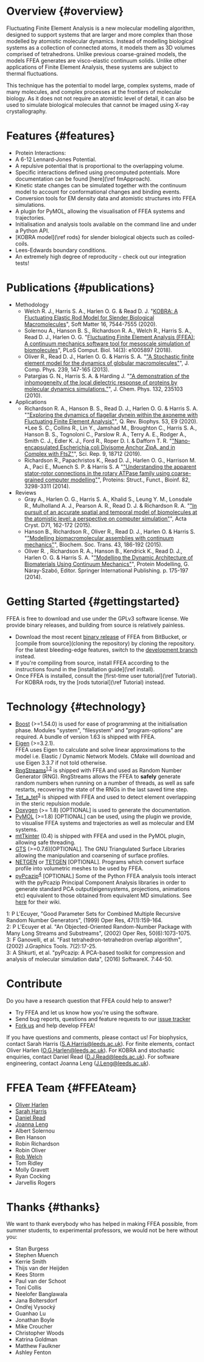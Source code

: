 Overview {#overview}
=========

Fluctuating Finite Element Analysis is a new molecular modelling algorithm, designed to support systems that are larger and more complex than those modelled by atomistic molecular dynamics. Instead of modelling biological systems as a collection of connected atoms, it models them as 3D volumes comprised of tetrahedrons. Unlike previous coarse-grained models, the models FFEA generates are visco-elastic continuum solids. Unlike other applications of Finite Element Analysis, these systems are subject to thermal fluctuations.

This technique has the potential to model large, complex systems, made of many molecules, and complex processes at the frontiers of molecular biology. As it does not not require an atomistic level of detail, it can also be used to simulate biological molecules that cannot be imaged using X-ray crystallography.

Features  {#features}
========

 * Protein Interactions:
  * A 6-12 Lennard-Jones Potential.
  * A repulsive potential that is proportional 
        to the overlapping volume.
  * Specific interactions defined using precomputed potentials.
        More documentation can be found [here](\ref fmApproach).
 * Kinetic state changes can be simulated together with the continuum model to
    account for conformational changes and binding events.
 * Conversion tools for EM density data and atomistic structures into FFEA simulations.
 * A plugin for PyMOL, allowing the visualisation of FFEA systems and trajectories.
 * Initialisation and analysis tools available on the command line and under a Python API.
 * [KOBRA model](\ref rods} for slender biological objects such as coiled-coils.
 * Lees-Edwards boundary conditions.
 * An extremely high degree of reproducity - check out our integration tests!


Publications  {#publications}
============

   * Methodology
       * Welch R. J., Harris S. A., Harlen O. G. & Read D. J. "[KOBRA: A Fluctuating Elastic Rod Model for Slender Biological Macromolecules](https://doi.org/10.1039/D0SM00491J)", Soft Matter 16, 7544-7555 (2020).
       * Solernou A., Hanson B. S., Richardson R. A., Welch R., Harris S. A., Read D. J., Harlen O. G. "[Fluctuating Finite Element Analysis (FFEA): A continuum mechanics software tool for mesoscale simulation of biomolecules](https://journals.plos.org/ploscompbiol/article?id=10.1371/journal.pcbi.1005897)", PLoS Comput. Biol. 14(3): e1005897 (2018).
       * Oliver R., Read D. J., Harlen O. G. & Harris S. A. "["A Stochastic finite element model for the dynamics of globular macromolecules"](http://www.sciencedirect.com/science/article/pii/S0021999112007589)", J. Comp. Phys. 239, 147-165 (2013).
       * Patargias G. N., Harris S. A. & Harding J. "["A demonstration of the inhomogeneity of the local dielectric response of proteins by molecular dynamics simulations."](https://www.ncbi.nlm.nih.gov/pubmed/20572740)", J. Chem. Phys. 132, 235103 (2010).
   * Applications
       * Richardson R. A., Hanson B. S., Read D. J., Harlen O. G. & Harris S. A. "["Exploring the dynamics of flagellar dynein within the axoneme with Fluctuating Finite Element Analysis"](https://doi.org/10.1017/S0033583520000062)", Q. Rev. Biophys. 53, E9 (2020).
       *Lee S. C., Collins R., Lin Y., Jamshad M., Broughton C., Harris S. A., Hanson B. S., Tognoloni C., Parslow R. A., Terry A. E., Rodger A., Smith C. J., Edler K. J., Ford R., Roper D. I. & Dafforn T. R. "["Nano-encapsulated Escherichia coli Divisome Anchor ZipA, and in Complex with FtsZ"](https://doi.org/10.1038/s41598-019-54999-x)", Sci. Rep. 9, 18712 (2019).
       * Richardson R., Papachristos K., Read D. J., Harlen O. G., Harrison M. A., Paci E., Muench S. P. & Harris S. A "["Understanding the apparent stator-rotor connections in the rotary ATPase family using coarse-grained computer modelling"](https://www.ncbi.nlm.nih.gov/pubmed/25174610)", Proteins: Struct., Funct., Bioinf. 82, 3298-3311 (2014).
   * Reviews
       * Gray A., Harlen O. G., Harris S. A., Khalid S., Leung Y. M., Lonsdale R., Mulholland A. J., Pearson A. R., Read D. J. & Richardson R. A. "["In pursuit of an accurate spatial and temporal model of biomolecules at the atomistic level: a perspective on computer simulation"](https://www.ncbi.nlm.nih.gov/pubmed/25615870)", Acta Cryst. D71, 162-172 (2015).
       * Hanson B., Richardson R., Oliver R., Read D. J., Harlen O. & Harris S. "["Modelling biomacromolecular assemblies with continuum mechanics"](https://www.ncbi.nlm.nih.gov/pubmed/25849915)", Biochem. Soc. Trans. 43, 186-192 (2015).
       * Oliver R. , Richardson R. A., Hanson B., Kendrick K., Read D. J., Harlen O. G. & Harris S. A. "["Modelling the Dynamic Architecture of Biomaterials Using Continuum Mechanics"](http://link.springer.com/chapter/10.1007%2F978-3-319-09976-7_8)", Protein Modelling, G. Náray-Szabó, Editor. Springer International Publishing. p. 175-197 (2014).
       

Getting Started  {#gettingstarted}
===============

FFEA is free to download and use under the GPLv3 software license. We provide binary releases, and building from source is relatively painless.

* Download the most recent [binary release](https://bitbucket.org/FFEA/ffea/downloads/) of FFEA from BitBucket, or [compile from source](cloning the repository) by cloning the repository. For the latest bleeding-edge features, switch to the [development branch](https://bitbucket.org/FFEA/ffea/src/superdev/) instead.
* If you're compiling from source, install FFEA according to the instructions found in the [installation guide](\ref install).
* Once FFEA is installed, consult the [first-time user tutorial](\ref Tutorial). For KOBRA rods, try the [rods tutorial](\ref Tutorial) instead.

       
Technology  {#technology}
============
 
   * [Boost](http://www.boost.org) (>=1.54.0) is used 
     for ease of programming 
     at the initialisation phase. Modules "system", "filesystem" and 
     "program-options" are required. A bundle of version 1.63 is shipped with FFEA.
   * [Eigen](http://eigen.tuxfamily.org) (>=3.2.1).   
     FFEA uses Eigen to calculate and solve linear approximations to the model i.e. Elastic / Dynamic Network Models. CMake will download and use Eigen 3.3.7 if not told otherwise.
   * [RngStreams](http://www.iro.umontreal.ca/~lecuyer/myftp/streams00/)<sup>[1](#RngStreams1)</sup><sup>,[2](#RngStreams2)</sup>
        is shipped with FFEA and used as Random Number Generator (RNG). RngStreams 
        allows the FFEA to **safely** generate random numbers when running 
        on a number of threads, as well as safe restarts, recovering the state 
        of the RNGs in the last saved time step.
   * [Tet_a_tet](https://github.com/erich666/jgt-code/blob/master/Volume_07/Number_2/Ganovelli2002/tet_a_tet.h)<sup>[3](#tetatetpaper)</sup>
        is shipped with FFEA and used to detect element overlapping 
        in the steric repulsion module. 
   * [Doxygen](http://www.doxygen.org) (>= 1.8) [OPTIONAL] 
        is used to generate the documentation. 
   * [PyMOL](https://www.pymol.org) (>=1.8) [OPTIONAL] can 
        be used, using the plugin we provide,
        to visualise FFEA systems and trajectories
        as well as molecular and EM systems.
   * [mtTkinter](http://tkinter.unpythonic.net/wiki/mtTkinter) (0.4) is shipped 
        with FFEA and used in the PyMOL plugin, allowing safe threading. 
   * [GTS](http://gts.sourceforge.net) (>=0.7.6)[OPTIONAL]. The
     GNU Triangulated Surface Libraries
     allowing the manipulation and coarsening of surface profiles.
   * [NETGEN](https://sourceforge.net/projects/netgen-mesher/) 
   or [TETGEN](http://wias-berlin.de/software/tetgen/) [OPTIONAL]. 
     Programs which convert surface profile into volumetric meshes 
        to be used by FFEA.
   * [pyPcazip](https://pypi.python.org/pypi/pyPcazip)<sup>[4](#pyPCApaper)</sup>  [OPTIONAL]
     Some of the Python FFEA analysis tools interact with the pyPcazip 
     Principal Component Analysis libraries in order to generate standard
     PCA output(eigensystems, projections, animations etc)
     equivalent to those obtained from equivalent MD simulations.
     See [here](https://bitbucket.org/ramonbsc/pypcazip/wiki/Home) for their wiki.

<a name="RngStreams1">1</a>: P L'Ecuyer, "Good Parameter Sets for Combined Multiple Recursive Random Number Generators", (1999) Oper Res, 47(1):159-164. <br> 
<a name="RngStreams2">2</a>: P L'Ecuyer et al. "An Objected-Oriented Random-Number Package with Many Long Streams and Substreams", (2002) Oper Res, 50(6):1073-1075. <br>
<a name="tetatetpaper">3</a>:  F Ganovelli, et al. "Fast tetrahedron-tetrahedron overlap algorithm", (2002) J.Graphics Tools. 7(2):17-25. <br>
<a name="pyPCApaper">3</a>:  A Shkurti, et al. "pyPcazip: A PCA-based toolkit for compression and analysis of molecular simulation data", (2016) SoftwareX. 7:44-50.


Contribute
==========

Do you have a research question that FFEA could help to answer?

   * Try FFEA and let us know how you're using the software.
   * Send bug reports, questions and feature requests to our [issue tracker](https://bitbucket.org/sohpc-ffea/ffea/issues)
   * [Fork us](https://bitbucket.org/sohpc-ffea/ffea/fork) and help develop FFEA!

If you have questions and comments, please contact us! For biophysics, contact Sarah Harris ([S.A.Harris@leeds.ac.uk](mailto:S.A.Harris@leeds.ac.uk)). For finite elements, contact Oliver Harlen ([O.G.Harlen@leeds.ac.uk](mailto:O.G.Harlen@leeds.ac.uk)). For KOBRA and stochastic enquiries, contact Daniel Read ([D.J.Read@leeds.ac.uk](mailto:D.J.Read@leeds.ac.uk)). For software engineering, contact Joanna Leng ([J.Leng@leeds.ac.uk](mailto:J.Leng@leeds.ac.uk)).


FFEA Team  {#FFEAteam}
==========

   * [Oliver Harlen](https://www.maths.leeds.ac.uk/index.php?id=263&uid=1025)
   * [Sarah Harris](http://www.comp-bio.physics.leeds.ac.uk/)
   * [Daniel Read](http://www1.maths.leeds.ac.uk/~djread/)
   * [Joanna Leng](https://www.eps.leeds.ac.uk/computing/staff/1509/joanna-leng)
   * Albert Solernou
   * Ben Hanson
   * Robin Richardson
   * Robin Oliver
   * [Rob Welch](http://robwel.ch/)
   * Tom Ridley
   * Molly Gravett
   * Ryan Cocking
   * Jarvellis Rogers


Thanks {#thanks}
=======
We want to thank everybody who has helped in making FFEA possible, from 
 summer students, to experimental professors, we would not be here without you:
   * Stan Burgess
   * Stephen Muench
   * Kerrie Smith
   * Thijs van der Heijden
   * Kees Storm
   * Paul van der Schoot 
   * Toni Collis
   * Neelofer Banglawala
   * Jana Boltersdorf
   * Ondřej Vysocký
   * Guanhao Lu
   * Jonathan Boyle
   * Mike Croucher
   * Christopher Woods
   * Katrina Goldman
   * Matthew Faulkner 
   * Ashley Fenton